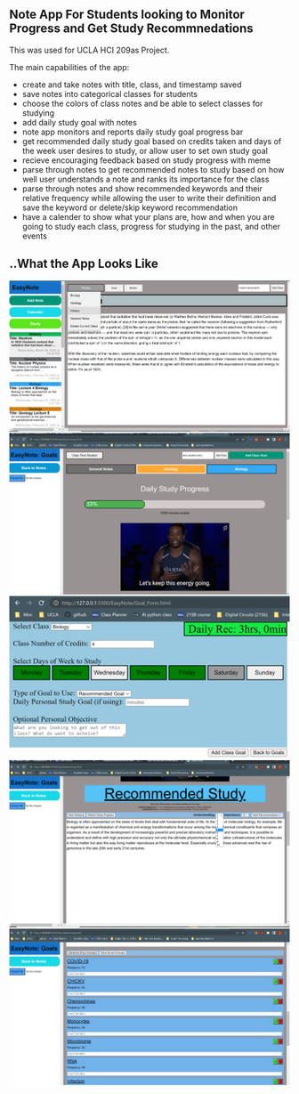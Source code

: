 ## Note App For Students looking to Monitor Progress and Get Study Recommnedations

This was used for UCLA HCI 209as Project.

The main capabilities of the app:
- create and take notes with title, class, and timestamp saved
- save notes into categorical classes for students
- choose the colors of class notes and be able to select classes for studying
- add daily study goal with notes
- note app monitors and reports daily study goal progress bar
- get recommended daily study goal based on credits taken and days of the week user desires to study, or allow user to set own study goal
- recieve encouraging feedback based on study progress with meme
- parse through notes to get recommended notes to study based on how well user understands a note and ranks its importance for the class
- parse through notes and show recommended keywords and their relative frequency while allowing the user to write their definition and save the keyword or delete/skip keyword recommendation
- have a calender to show what your plans are, how and when you are going to study each class, progress for studying in the past, and other events

## ..What the App Looks Like

![Test Image 1](/images/ex_1.PNG)
![Test Image 2](/images/ex_2.PNG)
![Test Image 3](/images/ex_3.PNG)
![Test Image 4](/images/ex_4.PNG)
![Test Image 5](/images/ex_5.PNG)


